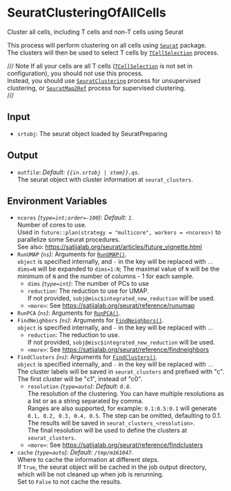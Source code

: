 # SeuratClusteringOfAllCells

Cluster all cells, including T cells and non-T cells using Seurat

This process will perform clustering on all cells using
[`Seurat`](https://satijalab.org/seurat/) package.<br />
The clusters will then be used to select T cells by
[`TCellSelection`](TCellSelection.md) process.<br />



/// Note
If all your cells are all T cells ([`TCellSelection`](TCellSelection.md) is
not set in configuration), you should not use this process.<br />
Instead, you should use [`SeuratClustering`](./SeuratClustering.md) process
for unsupervised clustering, or [`SeuratMap2Ref`](./SeuratMap2Ref.md) process
for supervised clustering.<br />
///

## Input

- `srtobj`:
    The seurat object loaded by SeuratPreparing

## Output

- `outfile`: *Default: `{{in.srtobj | stem}}.qs`*. <br />
    The seurat object with cluster information at `seurat_clusters`.<br />

## Environment Variables

- `ncores` *(`type=int;order=-100`)*: *Default: `1`*. <br />
    Number of cores to use.<br />
    Used in `future::plan(strategy = "multicore", workers = <ncores>)`
    to parallelize some Seurat procedures.<br />
    See also: <https://satijalab.org/seurat/articles/future_vignette.html>
- `RunUMAP` *(`ns`)*:
    Arguments for [`RunUMAP()`](https://satijalab.org/seurat/reference/runumap).<br />
    `object` is specified internally, and `-` in the key will be replaced with `.`.<br />
    `dims=N` will be expanded to `dims=1:N`; The maximal value of `N` will be the minimum of `N` and the number of columns - 1 for each sample.<br />
    - `dims` *(`type=int`)*:
        The number of PCs to use
    - `reduction`:
        The reduction to use for UMAP.<br />
        If not provided, `sobj@misc$integrated_new_reduction` will be used.<br />
    - `<more>`:
        See <https://satijalab.org/seurat/reference/runumap>
- `RunPCA` *(`ns`)*:
    Arguments for [`RunPCA()`](https://satijalab.org/seurat/reference/runpca).<br />
- `FindNeighbors` *(`ns`)*:
    Arguments for [`FindNeighbors()`](https://satijalab.org/seurat/reference/findneighbors).<br />
    `object` is specified internally, and `-` in the key will be replaced with `.`.<br />
    - `reduction`:
        The reduction to use.<br />
        If not provided, `sobj@misc$integrated_new_reduction` will be used.<br />
    - `<more>`:
        See <https://satijalab.org/seurat/reference/findneighbors>
- `FindClusters` *(`ns`)*:
    Arguments for [`FindClusters()`](https://satijalab.org/seurat/reference/findclusters).<br />
    `object` is specified internally, and `-` in the key will be replaced with `.`.<br />
    The cluster labels will be saved in `seurat_clusters` and prefixed with "c".<br />
    The first cluster will be "c1", instead of "c0".<br />
    - `resolution` *(`type=auto`)*: *Default: `0.8`*. <br />
        The resolution of the clustering. You can have multiple resolutions as a list or as a string separated by comma.<br />
        Ranges are also supported, for example: `0.1:0.5:0.1` will generate `0.1, 0.2, 0.3, 0.4, 0.5`. The step can be omitted, defaulting to 0.1.<br />
        The results will be saved in `seurat_clusters_<resolution>`.<br />
        The final resolution will be used to define the clusters at `seurat_clusters`.<br />
    - `<more>`:
        See <https://satijalab.org/seurat/reference/findclusters>
- `cache` *(`type=auto`)*: *Default: `/tmp/m161047`*. <br />
    Where to cache the information at different steps.<br />
    If `True`, the seurat object will be cached in the job output directory, which will be not cleaned up when job is rerunning.<br />
    Set to `False` to not cache the results.<br />

